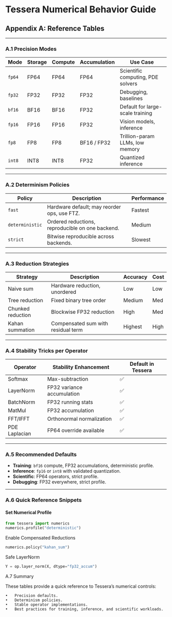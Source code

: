 # Tessera Numerical Behavior Guide
## Appendix A: Reference Tables

---

### A.1 Precision Modes

| Mode     | Storage | Compute | Accumulation | Use Case |
|----------|---------|---------|--------------|----------|
| `fp64`   | FP64    | FP64    | FP64         | Scientific computing, PDE solvers |
| `fp32`   | FP32    | FP32    | FP32         | Debugging, baselines |
| `bf16`   | BF16    | BF16    | FP32         | Default for large-scale training |
| `fp16`   | FP16    | FP16    | FP32         | Vision models, inference |
| `fp8`    | FP8     | FP8     | BF16 / FP32  | Trillion-param LLMs, low memory |
| `int8`   | INT8    | INT8    | FP32         | Quantized inference |

---

### A.2 Determinism Policies

| Policy           | Description                                      | Performance |
|------------------|--------------------------------------------------|-------------|
| `fast`           | Hardware default; may reorder ops, use FTZ.      | Fastest |
| `deterministic`  | Ordered reductions, reproducible on one backend. | Medium |
| `strict`         | Bitwise reproducible across backends.            | Slowest |

---

### A.3 Reduction Strategies

| Strategy         | Description                          | Accuracy | Cost |
|------------------|--------------------------------------|----------|------|
| Naive sum        | Hardware reduction, unordered        | Low      | Low  |
| Tree reduction   | Fixed binary tree order              | Medium   | Med  |
| Chunked reduction| Blockwise FP32 reduction             | High     | Med  |
| Kahan summation  | Compensated sum with residual term   | Highest  | High |

---

### A.4 Stability Tricks per Operator

| Operator   | Stability Enhancement       | Default in Tessera |
|------------|-----------------------------|--------------------|
| Softmax    | Max-subtraction             | ✅ |
| LayerNorm  | FP32 variance accumulation  | ✅ |
| BatchNorm  | FP32 running stats          | ✅ |
| MatMul     | FP32 accumulation           | ✅ |
| FFT/IFFT   | Orthonormal normalization   | ✅ |
| PDE Laplacian | FP64 override available  | ✅ |

---

### A.5 Recommended Defaults

- **Training**: `bf16` compute, FP32 accumulations, deterministic profile.  
- **Inference**: `fp16` or `int8` with validated quantization.  
- **Scientific**: FP64 operators, strict profile.  
- **Debugging**: FP32 everywhere, strict profile.  

---

### A.6 Quick Reference Snippets

#### Set Numerical Profile
```python
from tessera import numerics
numerics.profile("deterministic")
```
Enable Compensated Reductions
```python
numerics.policy("kahan_sum")
```
Safe LayerNorm
```python
Y = op.layer_norm(X, dtype="fp32_accum")
```
A.7 Summary

These tables provide a quick reference to Tessera’s numerical controls:

	•	Precision defaults.
	•	Determinism policies.
	•	Stable operator implementations.
	•	Best practices for training, inference, and scientific workloads.